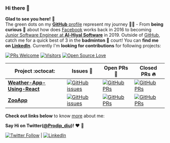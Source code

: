 ### Hi there 👋
**Glad to see you here!** :star_struck: <br> The green dots on my [**GitHub** profile](https://github.com/Prodip2416) represent my journey :running_man: - From **being curious** :thinking: about how does [Facebook](https://www.facebook.com/aushomapto.prodip) works back in 2016 to becoming [Junior Software Engineer at **Al-Hiyal Software**](http://www.alhiyal.com/) in 2019. Outside of [GitHub](https://github.com/Prodip2416), catch me for a quick best of 3 in the **badminton** :badminton: court! You can **find me on [LinkedIn](https://www.linkedin.com/in/prodip2416/)**. Currently I'm **looking for contributions** for following projects:

[![PRs Welcome](https://img.shields.io/badge/PRs-welcome-brightgreen.svg?style=flat&logo=github)](https://github.com/Prodip2416) [![Visitors](https://visitor-badge.glitch.me/badge?page_id=Prodip2416.visitor-badge)](https://github.com/Prodip2416) [![Open Source Love](https://badges.frapsoft.com/os/v2/open-source.svg?v=103)](https://github.com/Prodip2416)


|      Project :octocat:   |     Issues :bug:   | Open PRs :bell:  | Closed PRs :fire:  |
|-------------|-------------------|---|---|
| [**Weather-App-Using-React**](https://github.com/Prodip2416/Weather-App-Using-React) | [![GitHub issues](https://img.shields.io/github/issues/Prodip2416/PortScanner?color=green&logo=github&style=flat)](https://github.com/Prodip2416/Weather-App-Using-React/issues) | [![GitHub PRs](https://img.shields.io/github/issues-pr/Prodip2416/PortScanner?style=flat&logo=github)](https://github.com/Prodip2416/Weather-App-Using-React/pulls)  | [![GitHub PRs](https://img.shields.io/github/issues-pr-closed/Prodip2416/PortScanner?style=flat&color=critical&logo=github)](https://github.com/Prodip2416/Weather-App-Using-React/pulls)  |
| [**ZooApp**](https://github.com/Prodip2416/ZooApp) | [![GitHub issues](https://img.shields.io/github/issues/Prodip2416/Water-Monitoring-System?color=green&logo=github&style=flat)](https://github.com/Prodip2416/ZooApp/issues) | [![GitHub PRs](https://img.shields.io/github/issues-pr/Prodip2416/Water-Monitoring-System?style=flat&logo=github)](https://github.com/Prodip2416/ZooApp/pulls)  | [![GitHub PRs](https://img.shields.io/github/issues-pr-closed/Prodip2416/Water-Monitoring-System?style=flat&color=critical&logo=github)](https://github.com/Prodip2416/ZooApp/pulls)   |

<!-- <sup>**[Click here](https://github.com/Prodip2416/jobtweets/blob/master/PROJECTS.md)** *to view my other projects.</sup>* -->

**Check out links below** to know [more](https://github.com/Prodip2416/prodip2416/blob/master/ABOUT.md) about me:

**Say Hi on Twitter([@Prodip_diu](https://twitter.com/Prodip_diu))!** :heart: 💬

[![Twitter Follow](https://img.shields.io/twitter/follow/Prodip_diu?style=social)](https://twitter.com/Prodip_diu)
| [![LinkedIn](https://img.shields.io/static/v1.svg?label=LinkedIn&message=@prodip2416&logo=linkedin&style=flat&color=blue)](https://www.linkedin.com/in/prodip2416/)
<!--
**Prodip2416/Prodip2416** is a ✨ _special_ ✨ repository because its `README.md` (this file) appears on your GitHub profile.

Here are some ideas to get you started:

- 🔭 I’m currently working on ...
- 🌱 I’m currently learning ...
- 👯 I’m looking to collaborate on ...
- 🤔 I’m looking for help with ...
- 💬 Ask me about ...
- 📫 How to reach me: ...
- 😄 Pronouns: ...
- ⚡ Fun fact: ...
-->
